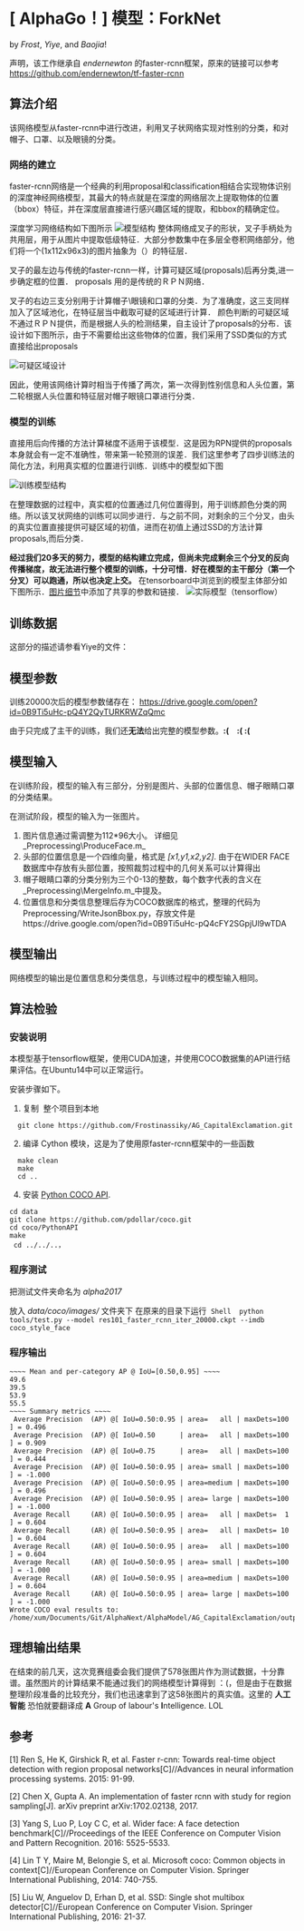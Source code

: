 # [ AlphaGo！] 模型：ForkNet
by _Frost_, _Yiye_, and _Baojia_!

声明，该工作继承自 _endernewton_ 的faster-rcnn框架，原来的链接可以参考 https://github.com/endernewton/tf-faster-rcnn

## 算法介绍
该网络模型从faster-rcnn中进行改进，利用叉子状网络实现对性别的分类，和对帽子、口罩、以及眼镜的分类。

### 网络的建立
faster-rcnn网络是一个经典的利用proposal和classification相结合实现物体识别的深度神经网络模型，其最大的特点就是在深度的网络层次上提取物体的位置（bbox）特征，并在深度层直接进行感兴趣区域的提取，和bbox的精确定位。

深度学习网络结构如下图所示
![模型结构](https://raw.githubusercontent.com/Frostinassiky/AG_CapitalExclamation/AlphaNext/img/Slide2.JPG)
整体网络成叉子的形状，叉子手柄处为共用层，用于从图片中提取低级特征．大部分参数集中在多层全卷积网络部分，他们将一个(1x112x96x3)的图片抽象为（）的特征层．

叉子的最左边与传统的faster-rcnn一样，计算可疑区域(proposals)后再分类,进一步确定框的位置．
proposals 用的是传统的ＲＰＮ网络．

叉子的右边三支分别用于计算帽子\眼镜和口罩的分类．为了准确度，这三支同样加入了区域池化，在特征层当中截取可疑的区域进行计算．
颜色判断的可疑区域不通过ＲＰＮ提供，而是根据人头的检测结果，自主设计了proposals的分布．该设计如下图所示，由于不需要给出这些物体的位置，我们采用了SSD类似的方式直接给出proposals

![可疑区域设计](https://raw.githubusercontent.com/Frostinassiky/AG_CapitalExclamation/AlphaNext/img/Presentation1.jpg)

因此，使用该网络计算时相当于传播了两次，第一次得到性别信息和人头位置，第二轮根据人头位置和特征层对帽子眼镜口罩进行分类．

### 模型的训练
直接用后向传播的方法计算梯度不适用于该模型．这是因为RPN提供的proposals本身就会有一定不准确性，带来第一轮预测的误差．我们这里参考了四步训练法的简化方法，利用真实框的位置进行训练．训练中的模型如下图

![训练模型结构](https://raw.githubusercontent.com/Frostinassiky/AG_CapitalExclamation/AlphaNext/img/Slide1.JPG)

在整理数据的过程中，真实框的位置通过几何位置得到，用于训练颜色分类的网络。所以该叉状网络的训练可以同步进行．与之前不同，对剩余的三个分叉，由头的真实位置直接提供可疑区域的初值，进而在初值上通过SSD的方法计算proposals,而后分类．

**经过我们20多天的努力，模型的结构建立完成，但尚未完成剩余三个分叉的反向传播梯度，故无法进行整个模型的训练，十分可惜．好在模型的主干部分（第一个分叉）可以跑通，所以也决定上交。**  在tensorboard中浏览到的模型主体部分如下图所示．[图片细节](/img/fork.png)中添加了共享的参数和链接．
![实际模型（tensorflow）](https://raw.githubusercontent.com/Frostinassiky/AG_CapitalExclamation/AlphaNext/img/fork_main.png)

## 训练数据
这部分的描述请参看Yiye的文件：

## 模型参数
训练20000次后的模型参数储存在：
https://drive.google.com/open?id=0B9Ti5uHc-pQ4Y2QyTURKRWZqQmc

由于只完成了主干的训练，我们还**无法**给出完整的模型参数。**:(　:(  :(**

## 模型输入
在训练阶段，模型的输入有三部分，分别是图片、头部的位置信息、帽子眼睛口罩的分类结果。

在测试阶段，模型的输入为一张图片。

1. 图片信息通过需调整为112\*96大小。 详细见_Preprocessing\ProduceFace.m_
2. 头部的位置信息是一个四维向量，格式是 _[x1,y1,x2,y2]_. 由于在WIDER FACE数据库中存放有头部位置，按照裁剪过程中的几何关系可以计算得出
3. 帽子眼睛口罩的分类分别为三个0-13的整数，每个数字代表的含义在_Preprocessing\MergeInfo.m_中提及。
4. 位置信息和分类信息整理后存为COCO数据库的格式，整理的代码为 Preprocessing/WriteJsonBbox.py，存放文件是https://drive.google.com/open?id=0B9Ti5uHc-pQ4cFY2SGpjUl9wTDA


## 模型输出
网络模型的输出是位置信息和分类信息，与训练过程中的模型输入相同。

## 算法检验
### 安装说明
本模型基于tensorflow框架，使用CUDA加速，并使用COCO数据集的API进行结果评估。在Ubuntu14中可以正常运行。

安装步骤如下。
1. 复制  整个项目到本地
```Shell
  git clone https://github.com/Frostinassiky/AG_CapitalExclamation.git
  ```

2. 编译 Cython 模块，这是为了使用原faster-rcnn框架中的一些函数
```Shell
  make clean
  make
  cd ..
  ```

4. 安装 [Python COCO API](https://github.com/pdollar/coco). 
  ```Shell
  cd data
  git clone https://github.com/pdollar/coco.git
  cd coco/PythonAPI
  make
  cd ../../..，
 ```

### 程序测试
把测试文件夹命名为 _alpha2017_

放入 _data/coco/images/_ 文件夹下
在原来的目录下运行
  ```Shell
  python tools/test.py --model res101_faster_rcnn_iter_20000.ckpt --imdb coco_style_face
   ```
### 程序输出
```Shell
~~~~ Mean and per-category AP @ IoU=[0.50,0.95] ~~~~
49.6
39.5
53.9
55.5
~~~~ Summary metrics ~~~~
 Average Precision  (AP) @[ IoU=0.50:0.95 | area=   all | maxDets=100 ] = 0.496
 Average Precision  (AP) @[ IoU=0.50      | area=   all | maxDets=100 ] = 0.909
 Average Precision  (AP) @[ IoU=0.75      | area=   all | maxDets=100 ] = 0.444
 Average Precision  (AP) @[ IoU=0.50:0.95 | area= small | maxDets=100 ] = -1.000
 Average Precision  (AP) @[ IoU=0.50:0.95 | area=medium | maxDets=100 ] = 0.496
 Average Precision  (AP) @[ IoU=0.50:0.95 | area= large | maxDets=100 ] = -1.000
 Average Recall     (AR) @[ IoU=0.50:0.95 | area=   all | maxDets=  1 ] = 0.604
 Average Recall     (AR) @[ IoU=0.50:0.95 | area=   all | maxDets= 10 ] = 0.604
 Average Recall     (AR) @[ IoU=0.50:0.95 | area=   all | maxDets=100 ] = 0.604
 Average Recall     (AR) @[ IoU=0.50:0.95 | area= small | maxDets=100 ] = -1.000
 Average Recall     (AR) @[ IoU=0.50:0.95 | area=medium | maxDets=100 ] = 0.604
 Average Recall     (AR) @[ IoU=0.50:0.95 | area= large | maxDets=100 ] = -1.000
Wrote COCO eval results to: /home/xum/Documents/Git/AlphaNext/AlphaModel/AG_CapitalExclamation/output/default/coco_2017_alpha/default/res101_faster_rcnn_iter_20000/detection_results.pkl
 ```
 
## 理想输出结果
在结束的前几天，这次竞赛组委会我们提供了578张图片作为测试数据，十分靠谱。虽然图片的计算结果不能通过我们的网络模型计算得到 ：(，但是由于在数据整理阶段准备的比较充分，我们也迅速拿到了这58张图片的真实值。这里的 **人工智能** 恐怕就要翻译成 **A** Group of labour's **I**ntelligence. LOL


## 参考

[1] Ren S, He K, Girshick R, et al. Faster r-cnn: Towards real-time object detection with region proposal networks[C]//Advances in neural information processing systems. 2015: 91-99.

[2] Chen X, Gupta A. An implementation of faster rcnn with study for region sampling[J]. arXiv preprint arXiv:1702.02138, 2017.

[3] Yang S, Luo P, Loy C C, et al. Wider face: A face detection benchmark[C]//Proceedings of the IEEE Conference on Computer Vision and Pattern Recognition. 2016: 5525-5533.

[4] Lin T Y, Maire M, Belongie S, et al. Microsoft coco: Common objects in context[C]//European Conference on Computer Vision. Springer International Publishing, 2014: 740-755.

[5] Liu W, Anguelov D, Erhan D, et al. SSD: Single shot multibox detector[C]//European Conference on Computer Vision. Springer International Publishing, 2016: 21-37.

